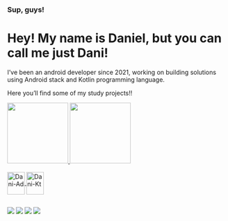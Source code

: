 ### Sup, guys! 
# Hey! My name is Daniel, but you can call me just Dani! 

I’ve been an android developer since 2021, working on building solutions using Android stack and Kotlin programming language. 

Here you’ll find some of my study projects!!
<div align="start">
  <a href="https://github.com/DaniKabiyesi">
  <img height="140em" src="https://github-readme-stats.vercel.app/api?username=DaniKabiyesi&show_icons=true&theme=dark&include_all_commits=true&count_private=true"/>
  <img height="140em" src="https://github-readme-stats.vercel.app/api/top-langs/?username=DaniKabiyesi&layout=compact&langs_count=7&theme=dark"/>
</div>
<div style="display: inline_block"><br>
  <img align="center" alt="Dani-Ad" height="52" width="40" src="https://cdn.jsdelivr.net/gh/devicons/devicon/icons/android/android-original-wordmark.svg">
  <img align="center" alt="Dani-Kt" height="52" width="40" src="https://cdn.jsdelivr.net/gh/devicons/devicon/icons/kotlin/kotlin-original.svg">
</div>
  
  ##
 
<div> 
  <a href="https://medium.com/@danikabiyesi" target="_blank"><img src="https://img.shields.io/badge/Medium-12100E?style=for-the-badge&logo=medium&logoColor=white" target="_blank"></a>
  <a href="https://instagram.com/danidanicreu" target="_blank"><img src="https://img.shields.io/badge/-Instagram-%23E4405F?style=for-the-badge&logo=instagram&logoColor=white" target="_blank"></a>
  <a href = "mailto:danikabiyesicontato@gmail.com"><img src="https://img.shields.io/badge/-Gmail-%23333?style=for-the-badge&logo=gmail&logoColor=white" target="_blank"></a>
  <a href="https://www.linkedin.com/in/daniel-matos-944772222/" target="_blank"><img src="https://img.shields.io/badge/-LinkedIn-%230077B5?style=for-the-badge&logo=linkedin&logoColor=white" target="_blank"></a> 
 
 
</div>

